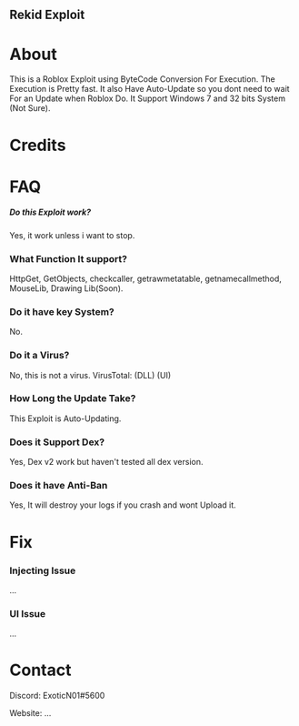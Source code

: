 ## Rekid Exploit

# About
This is a Roblox Exploit using ByteCode Conversion For Execution. 
The Execution is Pretty fast. 
It also Have Auto-Update so you dont need to wait For an Update when Roblox Do.
It Support Windows 7 and 32 bits System (Not Sure).

# Credits

# FAQ
##### Do this Exploit work?
Yes, it work unless i want to stop.
### What Function It support?
HttpGet, GetObjects, checkcaller, getrawmetatable, getnamecallmethod, MouseLib, Drawing Lib(Soon).
### Do it have key System?
No.
### Do it a Virus?
No, this is not a virus.
VirusTotal:
(DLL)
(UI)
### How Long the Update Take?
This Exploit is Auto-Updating. 
### Does it Support Dex?
Yes, Dex v2 work but haven't tested all dex version.
### Does it have Anti-Ban
Yes, It will destroy your logs if you crash and wont Upload it.

# Fix
### Injecting Issue
...
### UI Issue
...

# Contact
Discord: ExoticN01#5600

Website: ...
